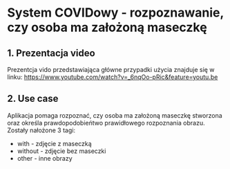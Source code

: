 # System COVIDowy - rozpoznawanie, czy osoba ma założoną maseczkę

## 1. Prezentacja video

Prezentcja vido przedstawiająca główne przypadki użycia znajduje się w linku: </b> https://www.youtube.com/watch?v=_6nqOo-pRic&feature=youtu.be      </b>


## 2. Use case

Aplikacja pomaga rozpoznać, czy osoba ma założoną maseczkę stworzona oraz określa prawdopodobieńtwo prawidłowego rozpoznania obrazu. Zostały nałożone 3 tagi: 
* with - zdjęcie z maseczką
* without - zdjęcie bez maseczki
* other - inne obrazy


